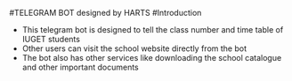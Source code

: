 #TELEGRAM BOT designed by HARTS
#Introduction

- This telegram bot is designed to tell the class number and time table of IUGET students
- Other users can visit the school website directly from the bot
- The bot also has other services like downloading the school catalogue and other important documents
